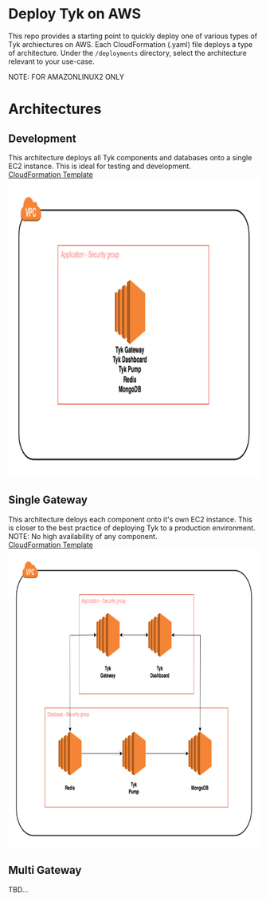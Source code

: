 # Deploy Tyk on AWS
This repo provides a starting point to quickly deploy one of various types of Tyk archiectures on AWS. 
Each CloudFormation (.yaml) file deploys a type of architecture.
Under the `/deployments` directory, select the architecture relevant to your use-case. 

NOTE: FOR AMAZONLINUX2 ONLY

# Architectures

## Development
This architecture deploys all Tyk components and databases onto a single EC2 instance. 
This is ideal for testing and development. 
<br/>
[CloudFormation Template](https://github.com/jonathanbernal25/aws-tyk/blob/main/deployments/dev.yaml)
<img src="images/development.png" width="800" height="600">
<br/>

## Single Gateway
This architecture deloys each component onto it's own EC2 instance. 
This is closer to the best practice of deploying Tyk to a production environment. 
<br/>
NOTE: No high availability of any component.
<br/>
[CloudFormation Template](https://github.com/jonathanbernal25/aws-tyk/blob/main/deployments/singlegateway.yaml)
<img src="images/single-gateway.png" width="800" height="600">
<br/>

## Multi Gateway
TBD...


